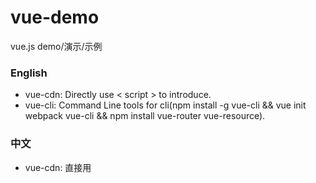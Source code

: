 # vue-demo
vue.js demo/演示/示例

### English
* vue-cdn: Directly use < script > to introduce.
* vue-cli: Command Line tools for cli(npm install -g vue-cli && vue init webpack vue-cli && npm install vue-router vue-resource).

### 中文
* vue-cdn: 直接用 <script> 引入。
* vue-cli: cli命令行工具(npm install -g vue-cli && vue init webpack vue-cli && npm install vue-router vue-resource)。
